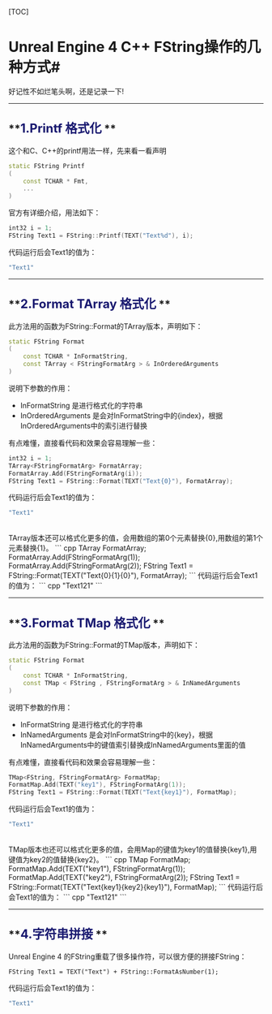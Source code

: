 
[TOC]

# **Unreal Engine 4 C++ FString操作的几种方式**#

好记性不如烂笔头啊，还是记录一下!

----------

## **<font color=#191970 size=5>1.Printf 格式化</font> ** ##
这个和C、C++的printf用法一样，先来看一看声明

``` cpp
static FString Printf
(
    const TCHAR * Fmt,
    ...
)
```
官方有详细介绍，用法如下：
``` cpp
int32 i = 1;
FString Text1 = FString::Printf(TEXT("Text%d"), i);
```
代码运行后会Text1的值为：
``` cpp
"Text1"
```

----------

## **<font color=#191970 size=5>2.Format TArray 格式化</font> ** ##
此方法用的函数为FString::Format的TArray版本，声明如下：
``` cpp
static FString Format
(
    const TCHAR * InFormatString,
    const TArray < FStringFormatArg > & InOrderedArguments
)
```
说明下参数的作用：

 - InFormatString 是进行格式化的字符串
 - InOrderedArguments 是会对InFormatString中的{index}，根据InOrderedArguments中的索引进行替换

有点难懂，直接看代码和效果会容易理解一些：

``` cpp
int32 i = 1;
TArray<FStringFormatArg> FormatArray;
FormatArray.Add(FStringFormatArg(i));
FString Text1 = FString::Format(TEXT("Text{0}"), FormatArray);
```
代码运行后会Text1的值为：
``` cpp
"Text1"
```
<br>
TArray版本还可以格式化更多的值，会用数组的第0个元素替换{0},用数组的第1个元素替换{1}。
``` cpp
TArray<FStringFormatArg> FormatArray;
FormatArray.Add(FStringFormatArg(1));
FormatArray.Add(FStringFormatArg(2));
FString Text1 = FString::Format(TEXT("Text{0}{1}{0}"), FormatArray);
```
代码运行后会Text1的值为：
``` cpp
"Text121"
```

----------

## **<font color=#191970 size=5>3.Format TMap 格式化</font> ** ##
此方法用的函数为FString::Format的TMap版本，声明如下：
``` cpp
static FString Format
(
    const TCHAR * InFormatString,
    const TMap < FString , FStringFormatArg > & InNamedArguments
)
```
说明下参数的作用：

 - InFormatString 是进行格式化的字符串
 - InNamedArguments 是会对InFormatString中的{key}，根据InNamedArguments中的键值索引替换成InNamedArguments里面的值
 
有点难懂，直接看代码和效果会容易理解一些：

``` cpp
TMap<FString, FStringFormatArg> FormatMap;
FormatMap.Add(TEXT("key1"), FStringFormatArg(1));
FString Text1 = FString::Format(TEXT("Text{key1}"), FormatMap);
```
代码运行后会Text1的值为：
``` cpp
"Text1"
```

<br>
TMap版本也还可以格式化更多的值，会用Map的键值为key1的值替换{key1},用键值为key2的值替换{key2}。
``` cpp
TMap<FString, FStringFormatArg> FormatMap;
FormatMap.Add(TEXT("key1"), FStringFormatArg(1));
FormatMap.Add(TEXT("key2"), FStringFormatArg(2));
FString Text1 = FString::Format(TEXT("Text{key1}{key2}{key1}"), FormatMap);
```
代码运行后会Text1的值为：
``` cpp
"Text121"
```

----------

## **<font color=#191970 size=5>4.字符串拼接</font> ** ##
Unreal Engine 4 的FString重载了很多操作符，可以很方便的拼接FString：

```
FString Text1 = TEXT("Text") + FString::FormatAsNumber(1);
```
代码运行后会Text1的值为：
``` cpp
"Text1"
```


